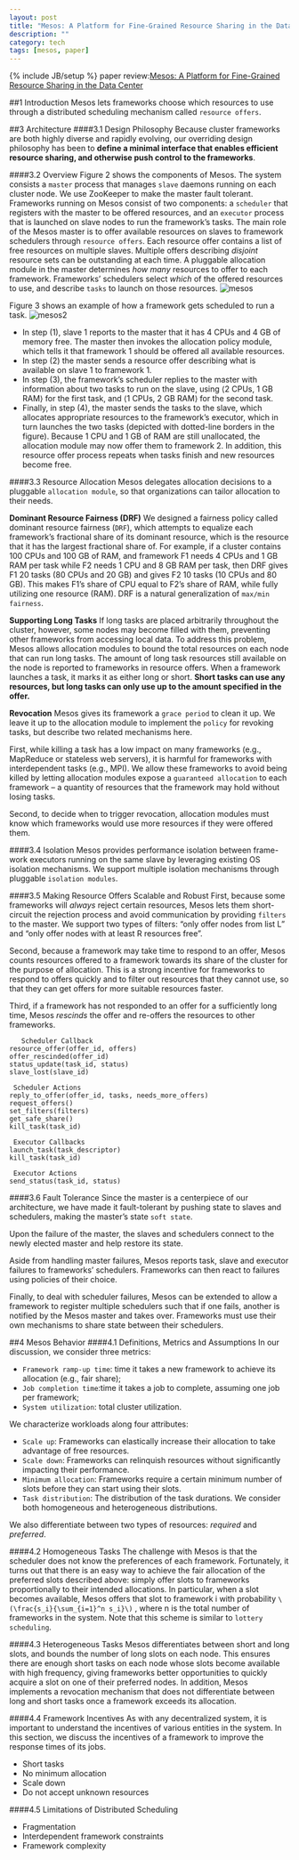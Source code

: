 ```yaml
---
layout: post
title: "Mesos: A Platform for Fine-Grained Resource Sharing in the Data Center"
description: ""
category: tech
tags: [mesos, paper]
---
```

{% include JB/setup %}
paper review:[Mesos: A Platform for Fine-Grained Resource Sharing in the Data Center
](http://www.eecs.berkeley.edu/Pubs/TechRpts/2010/EECS-2010-87.pdf)

<!--break-->

##1 Introduction
Mesos lets frameworks choose which resources to use through a distributed scheduling mechanism called `resource offers`.

##3 Architecture
####3.1 Design Philosophy
Because cluster frameworks are both highly diverse and rapidly evolving, our overriding design philosophy has been to **define a minimal interface that enables efficient resource sharing, and otherwise push control to the frameworks**.

####3.2 Overview
Figure 2 shows the components of Mesos. The system consists a `master` process that manages `slave` daemons running on each cluster node. We use ZooKeeper to make the master fault tolerant. Frameworks running on Mesos consist of two components: a `scheduler` that registers with the master to be offered resources, and an `executor` process that is launched on slave nodes to run the framework’s tasks. The main role of the Mesos master is to offer available resources on slaves to framework schedulers through `resource offers`. Each resource offer contains a list of free resources on multiple slaves. Multiple offers describing *disjoint* resource sets can be outstanding at each time. A pluggable allocation module in the master determines *how many* resources to offer to each framework. Frameworks’ schedulers select *which* of the offered resources to use, and describe `tasks` to launch on those resources.
![mesos](/assets/2013-07-26-mesos/mesos.png)

Figure 3 shows an example of how a framework gets scheduled to run a task. 
![mesos2](/assets/2013-07-26-mesos/mesos2.png)

* In step (1), slave 1 reports to the master that it has 4 CPUs and 4 GB of memory free. The master then invokes the allocation policy module, which tells it that framework 1 should be offered all available resources. 
* In step (2) the master sends a resource offer describing what is available on slave 1 to framework 1. 
* In step (3), the framework’s scheduler replies to the master with information about two tasks to run on the slave, using ⟨2 CPUs, 1 GB RAM⟩ for the first task, and ⟨1 CPUs, 2 GB RAM⟩ for the second task. 
* Finally, in step (4), the master sends the tasks to the slave, which allocates appropriate resources to the framework’s executor, which in turn launches the two tasks (depicted with dotted-line borders in the figure). Because 1 CPU and 1 GB of RAM are still unallocated, the allocation module may now offer them to framework 2. In addition, this resource offer process repeats when tasks finish and new resources become free.

####3.3 Resource Allocation
Mesos delegates allocation decisions to a pluggable `allocation module`, so that organizations can tailor allocation to their needs.

**Dominant Resource Fairness (DRF)** We designed a fairness policy called dominant resource fairness (`DRF`), which attempts to equalize each framework’s fractional share of its dominant resource, which is the resource that it has the largest fractional share of. For example, if a cluster contains 100 CPUs and 100 GB of RAM, and framework F1 needs 4 CPUs and 1 GB RAM per task while F2 needs 1 CPU and 8 GB RAM per task, then DRF gives F1 20 tasks (80 CPUs and 20 GB) and gives F2 10 tasks (10 CPUs and 80 GB). This makes F1’s share of CPU equal to F2’s share of RAM, while fully utilizing one resource (RAM). DRF is a natural generalization of `max/min fairness`.

**Supporting Long Tasks** If long tasks are placed arbitrarily throughout the cluster, however, some nodes may become filled with them, preventing other frameworks from accessing local data. To address this problem, Mesos allows allocation modules to bound the total resources on each node that can run long tasks. The amount of long task resources still available on the node is reported to frameworks in resource offers. When a framework launches a task, it marks it as either long or short. **Short tasks can use any resources, but long tasks can only use up to the amount specified in the offer.**

**Revocation** 
Mesos gives its framework a `grace period` to clean it up. We leave it up to the allocation module to implement the `policy` for revoking tasks, but describe two related mechanisms here.

First, while killing a task has a low impact on many frameworks (e.g., MapReduce or stateless web servers), it is harmful for frameworks with interdependent tasks (e.g., MPI). We allow these frameworks to avoid being killed by letting allocation modules expose a `guaranteed allocation` to each framework – a quantity of resources that the framework may hold without losing tasks.

Second, to decide when to trigger revocation, allocation modules must know which frameworks would use more resources if they were offered them.

####3.4 Isolation
Mesos provides performance isolation between frame- work executors running on the same slave by leveraging existing OS isolation mechanisms. We support multiple isolation mechanisms through pluggable `isolation modules`.

####3.5 Making Resource Offers Scalable and Robust
First, because some frameworks will *always* reject certain resources, Mesos lets them short-circuit the rejection process and avoid communication by providing `filters` to the master. We support two types of filters: “only offer nodes from list L” and “only offer nodes with at least R resources free”. 

Second, because a framework may take time to respond to an offer, Mesos counts resources offered to a framework towards its share of the cluster for the purpose of allocation. This is a strong incentive for frameworks to respond to offers quickly and to filter out resources that they cannot use, so that they can get offers for more suitable resources faster.

Third, if a framework has not responded to an offer for a sufficiently long time, Mesos *rescinds* the offer and re-offers the resources to other frameworks.

    ￼￼￼Scheduler Callback       
    resource_offer(offer_id, offers) 
    offer_rescinded(offer_id) 
    status_update(task_id, status) 
    slave_lost(slave_id)
    
    ￼Scheduler Actions
    reply_to_offer(offer_id, tasks, needs_more_offers)
    request_offers() 
    set_filters(filters) 
    get_safe_share() 
    kill_task(task_id)
    
    ￼Executor Callbacks
    launch_task(task_descriptor) 
    kill_task(task_id)
    
    ￼Executor Actions
    send_status(task_id, status)

####3.6 Fault Tolerance
Since the master is a centerpiece of our architecture, we have made it fault-tolerant by pushing state to slaves and schedulers, making the master’s state `soft state`. 

Upon the failure of the master, the slaves and schedulers connect to the newly elected master and help restore its state.

Aside from handling master failures, Mesos reports task, slave and executor failures to frameworks’ schedulers. Frameworks can then react to failures using policies of their choice.

Finally, to deal with scheduler failures, Mesos can be extended to allow a framework to register multiple schedulers such that if one fails, another is notified by the Mesos master and takes over. Frameworks must use their own mechanisms to share state between their schedulers.

##4 Mesos Behavior
####4.1 Definitions, Metrics and Assumptions
In our discussion, we consider three metrics:

* `Framework ramp-up time`: time it takes a new framework to achieve its allocation (e.g., fair share);
* `Job completion time`:time it takes a job to complete, assuming one job per framework;
* `System utilization`: total cluster utilization.

We characterize workloads along four attributes:

* `Scale up`: Frameworks can elastically increase their allocation to take advantage of free resources.
* `Scale down`: Frameworks can relinquish resources without significantly impacting their performance.
* `Minimum allocation`: Frameworks require a certain minimum number of slots before they can start using their slots.
* `Task distribution`: The distribution of the task durations. We consider both homogeneous and heterogeneous distributions.

We also differentiate between two types of resources: *required* and *preferred*.

####4.2 Homogeneous Tasks
The challenge with Mesos is that the scheduler does not know the preferences of each framework. Fortunately, it turns out that there is an easy way to achieve the fair allocation of the preferred slots described above: simply offer slots to frameworks proportionally to their intended allocations. In particular, when a slot becomes available, Mesos offers that slot to framework i with probability `\(\frac{s_i}{\sum_{i=1}^n s_i}\)` , where n is the total number of frameworks in the system. Note that this scheme is similar to `lottery scheduling`.

####4.3 Heterogeneous Tasks
Mesos differentiates between short and long slots, and bounds the number of long slots on each node. This ensures there are enough short tasks on each node whose slots become available with high frequency, giving frameworks better opportunities to quickly acquire a slot on one of their preferred nodes. In addition, Mesos implements a revocation mechanism that does not differentiate between long and short tasks once a framework exceeds its allocation.

####4.4 Framework Incentives
As with any decentralized system, it is important to understand the incentives of various entities in the system. In this section, we discuss the incentives of a framework to improve the response times of its jobs.

* Short tasks
* No minimum allocation
* Scale down
* Do not accept unknown resources

####4.5 Limitations of Distributed Scheduling

* Fragmentation
* Interdependent framework constraints
* Framework complexity